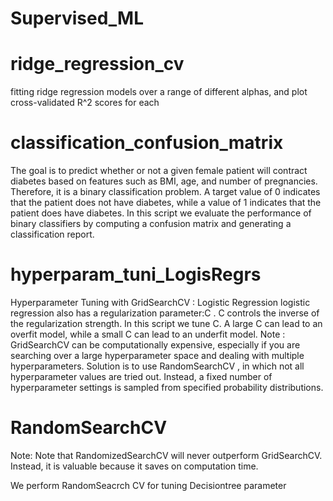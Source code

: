 # Supervised_ML



# ridge_regression_cv
 fitting ridge regression models over a range of different alphas, and plot cross-validated R^2  scores for each
 
 
# classification_confusion_matrix
The goal is to predict whether or not a given female patient will contract diabetes based on features such as BMI, age, and number of pregnancies. Therefore, it is a binary classification problem. A target value of 0 indicates that the patient does not have diabetes, while a value of 1 indicates that the patient does have diabetes. In this script we evaluate the performance of binary classifiers by computing a confusion matrix and generating a classification report.

# hyperparam_tuni_LogisRegrs
Hyperparameter Tuning with GridSearchCV : Logistic Regression
 logistic regression also has a regularization parameter:C . C controls the inverse of the regularization strength. In this script we tune C.
 A large C can lead to an overfit model, while a small C can lead to an underfit model.
Note : GridSearchCV can be computationally expensive, especially if you are searching over a large hyperparameter space and dealing with multiple hyperparameters. Solution is to use RandomSearchCV , in which not all hyperparameter values are tried out. Instead, a fixed number of hyperparameter settings is sampled from specified probability distributions.

# RandomSearchCV
Note: Note that RandomizedSearchCV will never outperform GridSearchCV. Instead, it is valuable because it saves on computation time.

We perform RandomSeacrch CV for tuning Decisiontree parameter
